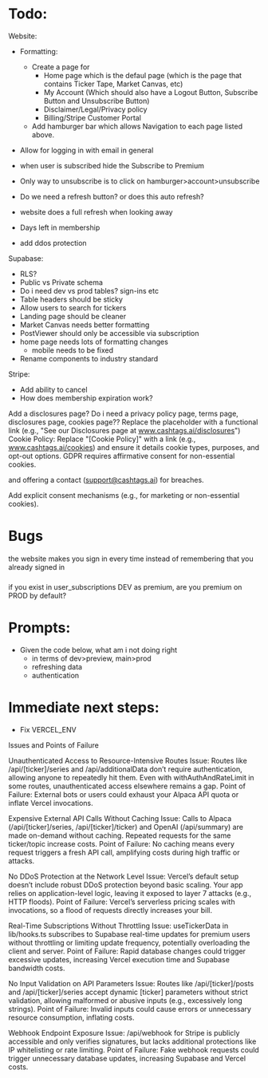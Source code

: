 

# Todo: 

Website: 
- Formatting: 
    - Create a page for 
        - Home page which is the defaul page (which is the page that contains Ticker Tape, Market Canvas, etc)
        - My Account (Which should also have a Logout Button, Subscribe Button and Unsubscribe Button)
        - Disclaimer/Legal/Privacy policy
        - Billing/Stripe Customer Portal
    - Add hamburger bar which allows Navigation to each page listed above.


- Allow for logging in with email in general
- when user is subscribed hide the Subscribe to Premium
- Only way to unsubscribe is to click on hamburger>account>unsubscribe
- Do we need a refresh button? or does this auto refresh? 
- website does a full refresh when looking away 
- Days left in membership
- add ddos protection

Supabase: 
- RLS? 
- Public vs Private schema
- Do i need dev vs prod tables? sign-ins etc
- Table headers should be sticky
- Allow users to search for tickers
- Landing page should be cleaner 
- Market Canvas needs better formatting
- PostViewer should only be accessible via subscription
- home page needs lots of formatting changes
    - mobile needs to be fixed
- Rename components to industry standard 

Stripe:
- Add ability to cancel
- How does membership expiration work? 


Add a disclosures page? Do i need a privacy policy page, terms page, disclosures page, cookies page??
    Replace the placeholder with a functional link (e.g., "See our Disclosures page at www.cashtags.ai/disclosures")
    Cookie Policy: Replace "[Cookie Policy]" with a link (e.g., www.cashtags.ai/cookies) and ensure it details cookie types, purposes, and opt-out options. GDPR requires affirmative consent for non-essential cookies.

and offering a contact (support@cashtags.ai) for breaches.

Add explicit consent mechanisms (e.g., for marketing or non-essential cookies).


# Bugs

#### 
the website makes you sign in every time instead of remembering that you already signed in 

### 
if you exist in user_subscriptions DEV as premium, are you premium on PROD by default? 

# Prompts: 
- Given the code below, what am i not doing right
    - in terms of dev>preview, main>prod
    - refreshing data 
    - authentication

# Immediate next steps:
- Fix VERCEL_ENV



Issues and Points of Failure




Unauthenticated Access to Resource-Intensive Routes
Issue: Routes like /api/[ticker]/series and /api/additionalData don’t require authentication, allowing anyone to repeatedly hit them. Even with withAuthAndRateLimit in some routes, unauthenticated access elsewhere remains a gap.
Point of Failure: External bots or users could exhaust your Alpaca API quota or inflate Vercel invocations.

Expensive External API Calls Without Caching
Issue: Calls to Alpaca (/api/[ticker]/series, /api/[ticker]/ticker) and OpenAI (/api/summary) are made on-demand without caching. Repeated requests for the same ticker/topic increase costs.
Point of Failure: No caching means every request triggers a fresh API call, amplifying costs during high traffic or attacks.

No DDoS Protection at the Network Level
Issue: Vercel’s default setup doesn’t include robust DDoS protection beyond basic scaling. Your app relies on application-level logic, leaving it exposed to layer 7 attacks (e.g., HTTP floods).
Point of Failure: Vercel’s serverless pricing scales with invocations, so a flood of requests directly increases your bill.

Real-Time Subscriptions Without Throttling
Issue: useTickerData in lib/hooks.ts subscribes to Supabase real-time updates for premium users without throttling or limiting update frequency, potentially overloading the client and server.
Point of Failure: Rapid database changes could trigger excessive updates, increasing Vercel execution time and Supabase bandwidth costs.

No Input Validation on API Parameters
Issue: Routes like /api/[ticker]/posts and /api/[ticker]/series accept dynamic [ticker] parameters without strict validation, allowing malformed or abusive inputs (e.g., excessively long strings).
Point of Failure: Invalid inputs could cause errors or unnecessary resource consumption, inflating costs.

Webhook Endpoint Exposure
Issue: /api/webhook for Stripe is publicly accessible and only verifies signatures, but lacks additional protections like IP whitelisting or rate limiting.
Point of Failure: Fake webhook requests could trigger unnecessary database updates, increasing Supabase and Vercel costs.